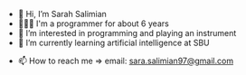 - 👋 Hi, I’m Sarah Salimian
- 👩🏻‍💻 I'm a programmer for about 6 years
- 👀 I’m interested in programming and playing an instrument
- 🌱 I’m currently learning artificial intelligence at SBU
<!--- - 💞️ I’m looking to collaborate on ... --->
- 📫 How to reach me => 
    email: sara.salimian97@gmail.com

<!---
SaraSlm/SaraSlm is a ✨ special ✨ repository because its `README.md` (this file) appears on your GitHub profile.
You can click the Preview link to take a look at your changes.
--->
